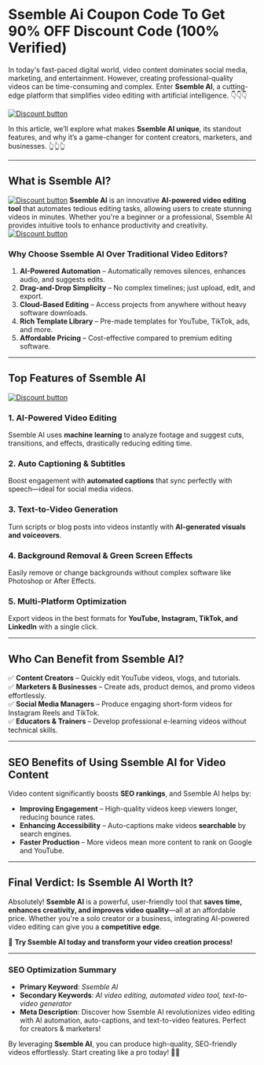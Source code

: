 # Ssemble Ai Coupon Code To Get 90% OFF Discount Code (100% Verified)

In today's fast-paced digital world, video content dominates social media, marketing, and entertainment. However, creating professional-quality videos can be time-consuming and complex. Enter **Ssemble AI**, a cutting-edge platform that simplifies video editing with artificial intelligence. 👇👇👇

[![Discount button](https://github.com/user-attachments/assets/d84d81bf-3162-482e-9e2e-e24303a0283e)](https://ssemble.com/?ref=muhammadkt)

In this article, we’ll explore what makes **Ssemble AI unique**, its standout features, and why it’s a game-changer for content creators, marketers, and businesses.  👆👆👆

---

## **What is Ssemble AI?**  
[![Discount button](https://github.com/user-attachments/assets/328127b9-0ff5-4119-8009-307115702806)](https://ssemble.com/?ref=muhammadkt)
**Ssemble AI** is an innovative **AI-powered video editing tool** that automates tedious editing tasks, allowing users to create stunning videos in minutes. Whether you're a beginner or a professional, Ssemble AI provides intuitive tools to enhance productivity and creativity.  
[![Discount button](https://github.com/user-attachments/assets/328127b9-0ff5-4119-8009-307115702806)](https://ssemble.com/?ref=muhammadkt)
### **Why Choose Ssemble AI Over Traditional Video Editors?**  
1. **AI-Powered Automation** – Automatically removes silences, enhances audio, and suggests edits.  
2. **Drag-and-Drop Simplicity** – No complex timelines; just upload, edit, and export.  
3. **Cloud-Based Editing** – Access projects from anywhere without heavy software downloads.  
4. **Rich Template Library** – Pre-made templates for YouTube, TikTok, ads, and more.  
5. **Affordable Pricing** – Cost-effective compared to premium editing software.  

---

## **Top Features of Ssemble AI**  
[![Discount button](https://github.com/user-attachments/assets/328127b9-0ff5-4119-8009-307115702806)](https://ssemble.com/?ref=muhammadkt)
### **1. AI-Powered Video Editing**  
Ssemble AI uses **machine learning** to analyze footage and suggest cuts, transitions, and effects, drastically reducing editing time.  

### **2. Auto Captioning & Subtitles**  
Boost engagement with **automated captions** that sync perfectly with speech—ideal for social media videos.  

### **3. Text-to-Video Generation**  
Turn scripts or blog posts into videos instantly with **AI-generated visuals and voiceovers**.  

### **4. Background Removal & Green Screen Effects**  
Easily remove or change backgrounds without complex software like Photoshop or After Effects.  

### **5. Multi-Platform Optimization**  
Export videos in the best formats for **YouTube, Instagram, TikTok, and LinkedIn** with a single click.  

---

## **Who Can Benefit from Ssemble AI?**  

✅ **Content Creators** – Quickly edit YouTube videos, vlogs, and tutorials.  
✅ **Marketers & Businesses** – Create ads, product demos, and promo videos effortlessly.  
✅ **Social Media Managers** – Produce engaging short-form videos for Instagram Reels and TikTok.  
✅ **Educators & Trainers** – Develop professional e-learning videos without technical skills.  

---

## **SEO Benefits of Using Ssemble AI for Video Content**  

Video content significantly boosts **SEO rankings**, and Ssemble AI helps by:  
- **Improving Engagement** – High-quality videos keep viewers longer, reducing bounce rates.  
- **Enhancing Accessibility** – Auto-captions make videos **searchable** by search engines.  
- **Faster Production** – More videos mean more content to rank on Google and YouTube.  

---

## **Final Verdict: Is Ssemble AI Worth It?**  

Absolutely! **Ssemble AI** is a powerful, user-friendly tool that **saves time, enhances creativity, and improves video quality**—all at an affordable price. Whether you're a solo creator or a business, integrating AI-powered video editing can give you a **competitive edge**.  

🚀 **Try Ssemble AI today and transform your video creation process!**  

---

### **SEO Optimization Summary**  
- **Primary Keyword**: *Ssemble AI*  
- **Secondary Keywords**: *AI video editing, automated video tool, text-to-video generator*  
- **Meta Description**: Discover how Ssemble AI revolutionizes video editing with AI automation, auto-captions, and text-to-video features. Perfect for creators & marketers!  

By leveraging **Ssemble AI**, you can produce high-quality, SEO-friendly videos effortlessly. Start creating like a pro today! 🎥✨
